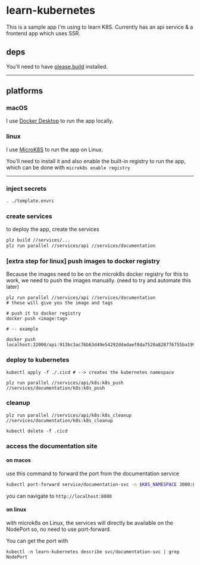 # learn-kubernetes

This is a sample app I'm using to learn K8S. Currently has an api service & a frontend app which uses SSR.

## deps

You'll need to have [please.build](https://please.build/) installed.

---

## platforms

### macOS
I use [Docker Desktop](https://docs.docker.com/desktop/mac/install/) to run the app locally.

### linux

I use [MicroK8S](https://microk8s.io/) to run the app on Linux.

You'll need to install it and also enable the built-in registry to run the app, which can be done with `microk8s enable registry`

---

### inject secrets
```bash
. ./template.envrc
```

### create services
to deploy the app, create the services

```bash
plz build //services/...
plz run parallel //services/api //services/documentation
```

### [extra step for linux] push images to docker registry
Because the images need to be on the microk8s docker registry for this to work, we need to push the images manually. (need to try and automate this later)
```
plz run parallel //services/api //services/documentation
# these will give you the image and tags

# push it to docker registry
docker push <image:tag>

# -- example

docker push localhost:32000/api:913bc3ac76b63d49e54292ddadaef8da7520a828776755ba199b3b9159315d20
```

### deploy to kubernetes
```
kubectl apply -f ./.cicd # --> creates the kubernetes namespace

plz run parallel //services/api/k8s:k8s_push //services/documentation/k8s:k8s_push
```

### cleanup
```
plz run parallel //services/api/k8s:k8s_cleanup //services/documentation/k8s:k8s_cleanup

kubectl delete -f .cicd
```

### access the documentation site

#### on macos

use this command to forward the port from the documentation service
```bash
kubectl port-forward service/documentation-svc -n $K8S_NAMESPACE 3000:80
```
you can navigate to `http://localhost:8080`

#### on linux
with microk8s on Linux, the services will directly be available on the NodePort so, no need to use port-forward.

You can get the port with 
```
kubectl -n learn-kubernetes describe svc/documentation-svc | grep NodePort
```
